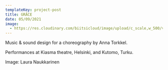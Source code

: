 ```yaml
---
templateKey: project-post
title: GRÂCE
date: 05/09/2021
image:
  - https://res.cloudinary.com/biitsicloud/image/upload/c_scale,w_500/v1596108034/bcloud/34B.jpg
---
```

Music & sound design for a choreography by Anna Torkkel.

Performances at Kiasma theatre, Helsinki, and Kutomo, Turku.

Image: Laura Naukkarinen